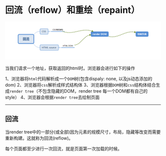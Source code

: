 # 回流（reflow）和重绘（repaint）

![](/assets/企业微信截图_15326609313718.png)

当我们请求一个地址，获取返回的html时。浏览器会进行如下的操作

1、浏览器将`html`代码解析成一个`DOM`树(包含dispaly: none, 以及js动态添加的dom)
2、浏览器将`css`解析成样式结构体
3、浏览器根据`DOM`树和`css`结构体结合生成`render tree`（不包含隐藏的DOM，render tree 每一个DOM都有自己的style）
4、浏览器会根据`render tree`去绘制页面

<hr/>

## 回流

当render tree中的一部分(或全部)因为元素的规模尺寸，布局，隐藏等改变而需要重新构建。这就称为回流(reflow)。

每个页面都至少进行一次回流，就是页面第一次加载的时候。